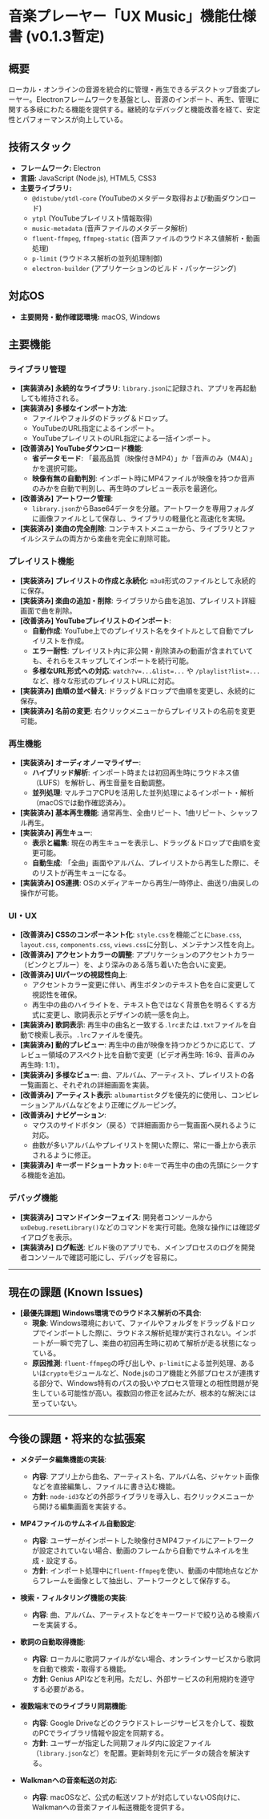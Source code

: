 # 音楽プレーヤー「UX Music」機能仕様書 (v0.1.3暫定)

## 概要
ローカル・オンラインの音源を統合的に管理・再生できるデスクトップ音楽プレーヤー。Electronフレームワークを基盤とし、音源のインポート、再生、管理に関する多岐にわたる機能を提供する。継続的なデバッグと機能改善を経て、安定性とパフォーマンスが向上している。

## 技術スタック
- **フレームワーク:** Electron
- **言語:** JavaScript (Node.js), HTML5, CSS3
- **主要ライブラリ:**
  - `@distube/ytdl-core` (YouTubeのメタデータ取得および動画ダウンロード)
  - `ytpl` (YouTubeプレイリスト情報取得)
  - `music-metadata` (音声ファイルのメタデータ解析)
  - `fluent-ffmpeg`, `ffmpeg-static` (音声ファイルのラウドネス値解析・動画処理)
  - `p-limit` (ラウドネス解析の並列処理制御)
  - `electron-builder` (アプリケーションのビルド・パッケージング)

## 対応OS
- **主要開発・動作確認環境:** macOS, Windows

## 主要機能

### ライブラリ管理
- **[実装済み] 永続的なライブラリ**: `library.json`に記録され、アプリを再起動しても維持される。
- **[実装済み] 多様なインポート方法**:
    - ファイルやフォルダのドラッグ＆ドロップ。
    - YouTubeのURL指定によるインポート。
    - YouTubeプレイリストのURL指定による一括インポート。
- **[改善済み] YouTubeダウンロード機能**:
    - **省データモード**: 「最高品質（映像付きMP4）」か「音声のみ（M4A）」かを選択可能。
    - **映像有無の自動判別**: インポート時にMP4ファイルが映像を持つか音声のみかを自動で判別し、再生時のプレビュー表示を最適化。
- **[改善済み] アートワーク管理**:
    - `library.json`からBase64データを分離。アートワークを専用フォルダに画像ファイルとして保存し、ライブラリの軽量化と高速化を実現。
- **[実装済み] 楽曲の完全削除**: コンテキストメニューから、ライブラリとファイルシステムの両方から楽曲を完全に削除可能。

### プレイリスト機能
- **[実装済み] プレイリストの作成と永続化**: `m3u8`形式のファイルとして永続的に保存。
- **[実装済み] 楽曲の追加・削除**: ライブラリから曲を追加、プレイリスト詳細画面で曲を削除。
- **[改善済み] YouTubeプレイリストのインポート**:
    - **自動作成**: YouTube上でのプレイリスト名をタイトルとして自動でプレイリストを作成。
    - **エラー耐性**: プレイリスト内に非公開・削除済みの動画が含まれていても、それらをスキップしてインポートを続行可能。
    - **多様なURL形式への対応**: `watch?v=...&list=...` や `/playlist?list=...` など、様々な形式のプレイリストURLに対応。
- **[実装済み] 曲順の並べ替え**: ドラッグ＆ドロップで曲順を変更し、永続的に保存。
- **[実装済み] 名前の変更**: 右クリックメニューからプレイリストの名前を変更可能。

### 再生機能
- **[実装済み] オーディオノーマライザー**:
    - **ハイブリッド解析**: インポート時または初回再生時にラウドネス値（LUFS）を解析し、再生音量を自動調整。
    - **並列処理**: マルチコアCPUを活用した並列処理によるインポート・解析（macOSでは動作確認済み）。
- **[実装済み] 基本再生機能**: 通常再生、全曲リピート、1曲リピート、シャッフル再生。
- **[実装済み] 再生キュー**:
    - **表示と編集**: 現在の再生キューを表示し、ドラッグ＆ドロップで曲順を変更可能。
    - **自動生成**: 「全曲」画面やアルバム、プレイリストから再生した際に、そのリストが再生キューになる。
- **[実装済み] OS連携**: OSのメディアキーから再生/一時停止、曲送り/曲戻しの操作が可能。

### UI・UX
- **[改善済み] CSSのコンポーネント化**: `style.css`を機能ごとに`base.css`, `layout.css`, `components.css`, `views.css`に分割し、メンテナンス性を向上。
- **[改善済み] アクセントカラーの調整**: アプリケーションのアクセントカラー（ピンクとブルー）を、より深みのある落ち着いた色合いに変更。
- **[改善済み] UIパーツの視認性向上**:
    - アクセントカラー変更に伴い、再生ボタンのテキスト色を白に変更して視認性を確保。
    - 再生中の曲のハイライトを、テキスト色ではなく背景色を明るくする方式に変更し、歌詞表示とデザインの統一感を向上。
- **[実装済み] 歌詞表示**: 再生中の曲名と一致する`.lrc`または`.txt`ファイルを自動で検索し表示。`.lrc`ファイルを優先。
- **[実装済み] 動的プレビュー**: 再生中の曲が映像を持つかどうかに応じて、プレビュー領域のアスペクト比を自動で変更（ビデオ再生時: 16:9、音声のみ再生時: 1:1）。
- **[実装済み] 多様なビュー**: 曲、アルバム、アーティスト、プレイリストの各一覧画面と、それぞれの詳細画面を実装。
- **[改善済み] アーティスト表示**: `albumartist`タグを優先的に使用し、コンピレーションアルバムなどをより正確にグルーピング。
- **[改善済み] ナビゲーション**:
    - マウスのサイドボタン（戻る）で詳細画面から一覧画面へ戻れるように対応。
    - 曲数が多いアルバムやプレイリストを開いた際に、常に一番上から表示されるように修正。
- **[実装済み] キーボードショートカット**: `0`キーで再生中の曲の先頭にシークする機能を追加。

### デバッグ機能
- **[実装済み] コマンドインターフェイス**: 開発者コンソールから`uxDebug.resetLibrary()`などのコマンドを実行可能。危険な操作には確認ダイアログを表示。
- **[実装済み] ログ転送**: ビルド後のアプリでも、メインプロセスのログを開発者コンソールで確認可能にし、デバッグを容易に。

---
## 現在の課題 (Known Issues)

- **[最優先課題] Windows環境でのラウドネス解析の不具合**:
  - **現象**: Windows環境において、ファイルやフォルダをドラッグ＆ドロップでインポートした際に、ラウドネス解析処理が実行されない。インポートが一瞬で完了し、楽曲の初回再生時に初めて解析が走る状態になっている。
  - **原因推測**: `fluent-ffmpeg`の呼び出しや、`p-limit`による並列処理、あるいは`crypto`モジュールなど、Node.jsのコア機能と外部プロセスが連携する部分で、Windows特有のパスの扱いやプロセス管理との相性問題が発生している可能性が高い。複数回の修正を試みたが、根本的な解決には至っていない。

---
## 今後の課題・将来的な拡張案

- **メタデータ編集機能の実装**:
  - **内容**: アプリ上から曲名、アーティスト名、アルバム名、ジャケット画像などを直接編集し、ファイルに書き込む機能。
  - **方針**: `node-id3`などの外部ライブラリを導入し、右クリックメニューから開ける編集画面を実装する。

- **MP4ファイルのサムネイル自動設定**:
  - **内容**: ユーザーがインポートした映像付きMP4ファイルにアートワークが設定されていない場合、動画のフレームから自動でサムネイルを生成・設定する。
  - **方針**: インポート処理中に`fluent-ffmpeg`を使い、動画の中間地点などからフレームを画像として抽出し、アートワークとして保存する。

- **検索・フィルタリング機能の実装**:
  - **内容**: 曲、アルバム、アーティストなどをキーワードで絞り込める検索バーを実装する。

- **歌詞の自動取得機能**:
  - **内容**: ローカルに歌詞ファイルがない場合、オンラインサービスから歌詞を自動で検索・取得する機能。
  - **方針**: Genius APIなどを利用。ただし、外部サービスの利用規約を遵守する必要がある。

- **複数端末でのライブラリ同期機能**:
  - **内容**: Google Driveなどのクラウドストレージサービスを介して、複数のPCでライブラリ情報や設定を同期する。
  - **方針**: ユーザーが指定した同期フォルダ内に設定ファイル（`library.json`など）を配置。更新時刻を元にデータの競合を解決する。

- **Walkmanへの音楽転送の対応**:
  - **内容**: macOSなど、公式の転送ソフトが対応していないOS向けに、Walkmanへの音楽ファイル転送機能を提供する。